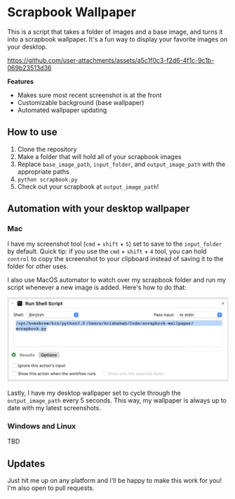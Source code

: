 # Scrapbook Wallpaper

This is a script that takes a folder of images and a base image, and turns it into a scrapbook wallpaper. It's a fun way to display your favorite images on your desktop.

https://github.com/user-attachments/assets/a5c1f0c3-f2d6-4f1c-9c1b-069b23513d36

**Features**
- Makes sure most recent screenshot is at the front
- Customizable background (base wallpaper)
- Automated wallpaper updating

## How to use

1. Clone the repository
2. Make a folder that will hold all of your scrapbook images
3. Replace `base_image_path`, `input_folder`, and `output_image_path` with the appropriate paths
4. `python scrapbook.py`
5. Check out your scrapbook at `output_image_path`!

## Automation with your desktop wallpaper

### Mac

I have my screenshot tool (`cmd` + `shift` + `5`) set to save to the `input_folder` by default. Quick tip: if you use the `cmd` + `shift` + `4` tool, you can hold `control` to copy the screenshot to your clipboard instead of saving it to the folder for other uses.

I also use MacOS automator to watch over my scrapbook folder and run my script whenever a new image is added. Here's how to do that:

![Automator Workflow](_images/automator-script.png)

Lastly, I have my desktop wallpaper set to cycle through the `output_image_path` every 5 seconds. This way, my wallpaper is always up to date with my latest screenshots.

### Windows and Linux

TBD

## Updates

Just hit me up on any platform and I'll be happy to make this work for you! I'm also open to pull requests.
